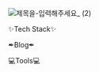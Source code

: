 ![제목을-입력해주세요_ (2)](https://github.com/user-attachments/assets/f83263dd-5f72-41bd-977f-d3270f00dcca)


✨Tech Stack✨


✒Blog✒



💻Tools💻
